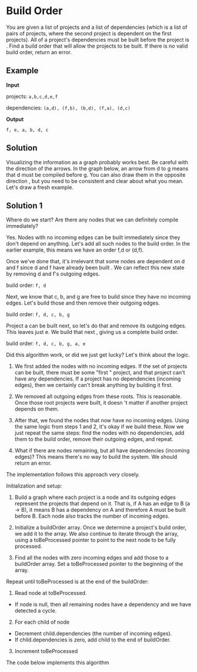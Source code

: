 # Build Order

You are given a list of projects and a list of dependencies (which is a list of pairs of projects, where the second
project is dependent on the first projects). All of a project's dependencies must be built before the project is
. Find a build order that will allow the projects to be built. If there is no valid build order, return an error.

## Example

**Input**

projects: `a,b,c,d,e,f`

dependencies: `(a,d), (f,b), (b,d), (f,a), (d,c)`

**Output** 

`f, e, a, b, d, c`

## Solution

Visualizing the information as a graph probably works best. Be careful with the direction of the arrows. In the graph
below, an arrow from d to g means that d must be compiled before g. You can also draw them in the opposite direction
, but you need to be consistent and clear about what you mean. Let's draw a fresh example.

## Solution 1

Where do we start? Are there any nodes that we can definitely compile immediately?

Yes. Nodes with no incoming edges can be built immediately since they don't depend on anything. Let's add all such
nodes to the build order. In the earlier example, this means we have an order f,d or (d,f).
 
Once we've done that, it's irrelevant that some nodes are dependent on d and f since d and f have already been built
. We can reflect this new state by removing d and f's outgoing edges.

build order: `f, d`

Next, we know that c, b, and g are free to build since they have no incoming edges. Let's build those and then remove
their outgoing edges.

build order: `f, d, c, b, g`

Project a can be built next, so let's do that and remove its outgoing edges. This leaves just e. We build that next
, giving us a complete build order.

build order: `f, d, c, b, g, a, e`

Did this algorithm work, or did we just get lucky? Let's think about the logic.

1. We first added the nodes with no incoming edges. If the set of projects can be built, there must be some "first
" project, and that project can't have any dependencies. If a project has no dependencies (incoming edges), then we
certainly can't break anything by building it first.

2. We removed all outgoing edges from these roots. This is reasonable. Once those root projects were built, it doesn
't matter if another project depends on them. 
 
3. After that, we found the nodes that now have no incoming edges. Using the same logic from steps 1 and 2, it's okay
if we build these. Now we just repeat the same steps: find the nodes with no dependencies, add them to the build
order, remove their outgoing edges, and repeat.

4. What if there are nodes remaining, but all have dependencies (incoming edges)? This means there's no way to build
the system. We should return an error.

The implementation follows this approach very closely.

Initialization and setup:

1. Build a graph where each project is a node and its outgoing edges represent the projects that depend on it. That
is, if A has an edge to B (a -> B), it means B has a dependency on A and therefore A must be built before B. Each
node also tracks the number of incoming edges.

2. Initialize a buildOrder array. Once we determine a project's build order, we add it to the array. We also continue
to iterate through the array, using a toBeProcessed pointer to point to the next node to be fully processed.

3. Find all the nodes with zero incoming edges and add those to a buildOrder array. Set a toBeProcessed pointer to
 the beginning of the array.
 
 Repeat until toBeProcessed is at the end of the buildOrder:
 
1. Read node at toBeProcessed.

- If node is null, then all remaining nodes have a dependency and we have detected a cycle.

2. For each child of node

- Decrement child.dependencies (the number of incoming edges).
- If child.dependencies is zero, add child to the end of buildOrder.

3. Increment toBeProcessed

The code below implements this algorithm